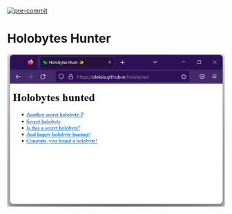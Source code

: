 [![pre-commit](https://github.com/oleksis/holobytes/actions/workflows/check.yml/badge.svg)](https://github.com/oleksis/holobytes/actions/workflows/check.yml)

# Holobytes Hunter

![ScreenShot ](screenshots/HoloBytes-Hunter-Blog.png)

